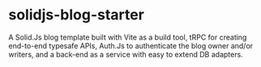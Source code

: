 # solidjs-blog-starter
 A Solid.Js blog template built with Vite as a build tool, tRPC for creating end-to-end typesafe APIs, Auth.Js to authenticate the blog owner and/or writers, and a back-end as a service with easy to extend DB adapters.
